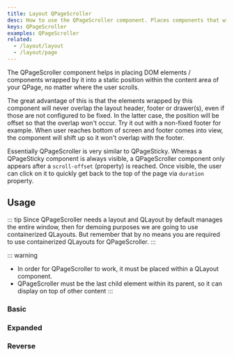 ```yaml
---
title: Layout QPageScroller
desc: How to use the QPageScroller component. Places components that will appear on screen after user scrolls the page.
keys: QPageScroller
examples: QPageScroller
related:
  - /layout/layout
  - /layout/page
---
```


The QPageScroller component helps in placing DOM elements / components wrapped by it into a static position within the content area of your QPage, no matter where the user scrolls.

The great advantage of this is that the elements wrapped by this component will never overlap the layout header, footer or drawer(s), even if those are not configured to be fixed. In the latter case, the position will be offset so that the overlap won't occur.
Try it out with a non-fixed footer for example. When user reaches bottom of screen and footer comes into view, the component will shift up so it won't overlap with the footer.

Essentially QPageScroller is very similar to QPageSticky. Whereas a QPageSticky component is always visible, a QPageScroller component only appears after a `scroll-offset` (property) is reached. Once visible, the user can click on it to quickly get back to the top of the page via `duration` property.

<DocApi file="QPageScroller" />

## Usage

::: tip
Since QPageScroller needs a layout and QLayout by default manages the entire window, then for demoing purposes we are going to use containerized QLayouts. But remember that by no means you are required to use containerized QLayouts for QPageScroller.
:::

::: warning

- In order for QPageScroller to work, it must be placed within a QLayout component.
- QPageScroller must be the last child element within its parent, so it can display on top of other content
  :::

### Basic

<DocExample title="Basic" file="Basic" />

### Expanded

<DocExample title="Expanded" file="Expanded" />

### Reverse

<DocExample title="Reverse" file="Reverse" />
